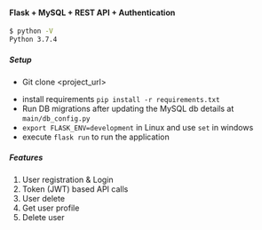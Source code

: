 #### Flask + MySQL + REST API + Authentication

```sh
$ python -V
Python 3.7.4
```

##### Setup
- Git clone <project_url>
<!-- - Install `sudo apt-get install libmysqlclient-dev` since `flask-mysqldb` package will be expecting mysql_config -->
- install requirements `pip install -r requirements.txt`
- Run DB migrations after updating the MySQL db details at `main/db_config.py`
- `export FLASK_ENV=development` in Linux and use `set` in windows
- execute `flask run` to run the application


##### Features
1. User registration & Login
2. Token (JWT) based API calls
3. User delete
4. Get user profile
5. Delete user
